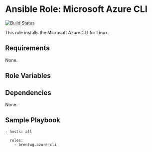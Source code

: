# Ansible Role: Microsoft Azure CLI
[![Build Status](https://travis-ci.org/brentwg/ansible-role-azure-cli.svg?branch=master)](https://travis-ci.org/brentwg/ansible-role-azure-cli)

This role installs the Microsoft Azure CLI for Linux.

## Requirements  

None.  

## Role Variables 

## Dependencies

None.  

## Sample Playbook
```
- hosts: all
  
  roles:
    - brentwg.azure-cli
```
